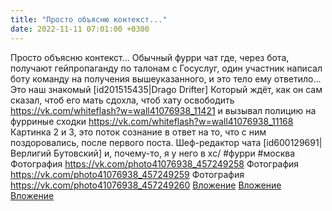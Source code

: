 ```yaml
---
title: "Просто объясню контекст..."
date: 2022-11-11 07:01:00 +0300
---
```


Просто объясню контекст...
Обычный фурри чат где, через бота, получают гейпропаганду по талонам с Госуслуг, один участник написал боту команду на получения вышеуказанного, и это тело ему ответило...
Это наш знакомый [id201515435|Drago Drifter] Который ждёт, как он сам сказал, чтоб его мать сдохла, чтоб хату освободить https://vk.com/whiteflash?w=wall41076938_11421 и вызывал полицию на фурриные сходки https://vk.com/whiteflash?w=wall41076938_11168
Картинка 2 и 3, это поток сознание в ответ на то, что с ним поздоровались, после первого поста.
Шеф-редактор чата [id600129691|Верлигий Бутовский] и, почему-то, я у него в xc/
#фурри #москва
Фотография
<a class="vk-attach" href="https://vk.com/photo41076938_457249258">https://vk.com/photo41076938_457249258</a>
Фотография
<a class="vk-attach" href="https://vk.com/photo41076938_457249259">https://vk.com/photo41076938_457249259</a>
Фотография
<a class="vk-attach" href="https://vk.com/photo41076938_457249260">https://vk.com/photo41076938_457249260</a>
<a class="vk-attach" href="https://vk.com/photo41076938_457249258">Вложение</a>
<a class="vk-attach" href="https://vk.com/photo41076938_457249259">Вложение</a>
<a class="vk-attach" href="https://vk.com/photo41076938_457249260">Вложение</a>
